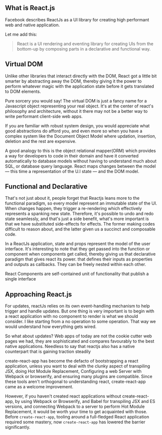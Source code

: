 ## What is React.js

Facebook describes ReactJs as a UI library for creating high performant web and native application. 

Let me add this:

> React is a UI rendering and eventing library for creating UIs from the bottom-up by composing parts in a declarative and functional way.



## Virtual DOM
Unlike other libraries that interact directly with the DOM, React got a little bit smarter by abstracting away the DOM, thereby giving it the power to perform whatever magic with the application state before it gets translated to DOM elements. 

Pure sorcery you would say! The virtual DOM is just a fancy name for a Javascript object representing your real object. It's at the center of react's philosophy and architecture, without it there may not be a better way to write performant client-side web apps. 

If you are familiar with robust system design, you would appreciate what good abstractions do afford you, and even more so when you have a complex system like the Document Object Model where updation, insertion, deletion and the rest are expensive. 

A good analogy to this is the object relational mapper(ORM) which provides a way for developers to code in their domain and have it converted automatically to database models without having to understand much about SQL, or database query language. React maps changes between the model &mdash; this time a representation of the U.I state &mdash; and the DOM model.

## Functional and Declarative

That's not just about it, people forget that Reactjs leans more to the functional paradigm, so every model represent an immutable state of the UI. When changes happen, they trigger a re-rendering which effectively represents a spanking new state. Therefore, it's possible to undo and redo state seamlessly, and that's just a side benefit, what's more important is that we have substituted side-effects for effects. The former making codes difficult to reason about, and the latter given us a succinct and composable code.

In a ReactJs application, state and props represent the model of the user interface. It's interesting to note that they get passed into the function or component when components get called, thereby giving us that declarative paradigm that gives react its power. that defines their inputs as properties and outputs as callbacks. They can be freely nested within each other.

React Components are self-contained unit of functionality that publish a single interface

## Approaching React.js
For updates, reactJs relies on its own event-handling mechanism to help trigger and handle updates. But one thing is very important is to begin with a react application with no component to render is what we should consider. I like starting from a no operation to some operation. That way we would understand how everything gets wired.

So what about updates? Web apps of today are not the cookie cutter web pages we had, they are sophisticated and compares favourably to the best native applications. Needless to say that reactjs also has a native counterpart that is gaining traction steadily

create-react-app has become the defacto of bootstrapping a react application, unless you want to deal with the clunky aspect of transpiling JSX, doing Hot Module Replacement, Configuring a web Server with Webpack or browserify, and ensuring many plugins are compatible. Since these tools aren't orthogonal to understanding react, create-react-app came as a welcome improvement.

However, if you haven't created react applications without create-react-app, by using Webpack or Browserify, and Babel for transpiling JSX and ES versions, and connecting Webpack to a server to perform Hot Module Replacement, it would be worth your time to get acquainted with those. Before `create-react-app`, tooling around a full-fledged React application required some mastery, now `create-react-app` has lowered the barrier significantly.
